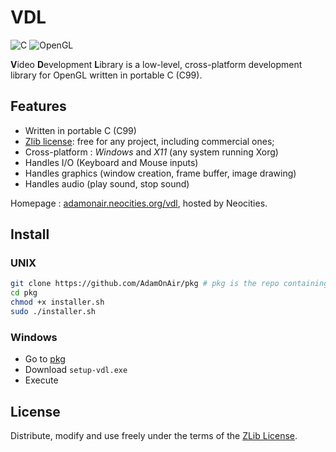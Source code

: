 # VDL

![C](https://img.shields.io/badge/c-%2300599C.svg?style=for-the-badge&logo=c&logoColor=white)
![OpenGL](https://img.shields.io/badge/OpenGL-white?logo=OpenGL&style=for-the-badge)

**V**ideo **D**evelopment **L**ibrary is a low-level, cross-platform development library for OpenGL written in portable C (C99).

## Features

* Written in portable C (C99)
* [Zlib license](./LICENSE): free for any project, including commercial ones;
* Cross-platform : *Windows* and *X11* (any system running Xorg)
* Handles I/O (Keyboard and Mouse inputs)
* Handles graphics (window creation, frame buffer, image drawing)
* Handles audio (play sound, stop sound)

Homepage : [adamonair.neocities.org/vdl](https://adamonair.neocities.org/vdl), hosted by Neocities.

## Install


### UNIX
```bash
git clone https://github.com/AdamOnAir/pkg # pkg is the repo containing VDL installer
cd pkg
chmod +x installer.sh
sudo ./installer.sh
```

### Windows
- Go to [pkg](https://github.com/AdamOnAir/pkg/releases/)
- Download `setup-vdl.exe`
- Execute

## License

Distribute, modify and use freely under the terms of the [ZLib License](./LICENSE).

<!--
Copyright (C) 2024 Ellouze Adam <elzadam11@tutamail.com>
  
This software is provided 'as-is', without any express or implied
warranty.  In no event will the authors be held liable for any damages
arising from the use of this software.

Permission is granted to anyone to use this software for any purpose,
including commercial applications, and to alter it and redistribute it
freely, subject to the following restrictions:
  
1. The origin of this software must not be misrepresented; you must not
   claim that you wrote the original software. If you use this software
   in a product, an acknowledgment in the product documentation would be
   appreciated but is not required. 
2. Altered source versions must be plainly marked as such, and must not be
   misrepresented as being the original software.
3. This notice may not be removed or altered from any source distribution.
-->
